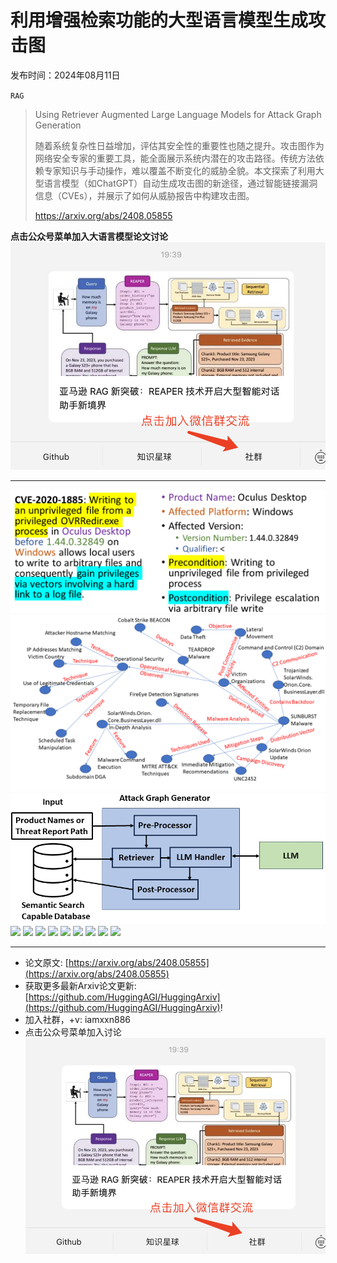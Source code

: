 # 利用增强检索功能的大型语言模型生成攻击图
发布时间：2024年08月11日

`RAG`
> Using Retriever Augmented Large Language Models for Attack Graph Generation
>
> 随着系统复杂性日益增加，评估其安全性的重要性也随之提升。攻击图作为网络安全专家的重要工具，能全面展示系统内潜在的攻击路径。传统方法依赖专家知识与手动操作，难以覆盖不断变化的威胁全貌。本文探索了利用大型语言模型（如ChatGPT）自动生成攻击图的新途径，通过智能链接漏洞信息（CVEs），并展示了如何从威胁报告中构建攻击图。
>
> https://arxiv.org/abs/2408.05855

**点击公众号菜单加入大语言模型论文讨论**
![](https://raw.githubusercontent.com/HuggingAGI/wx_assets/main/2024/07/31/1722434818326-94339e92-22f1-4472-9d27-fed232f70b5d.jpeg)
<hr />

![](https://raw.githubusercontent.com/HuggingAGI/HuggingArxiv/main/paper_images/2408.05855/CVE_Description.png)
![](https://raw.githubusercontent.com/HuggingAGI/HuggingArxiv/main/paper_images/2408.05855/SolarwindsAttack.png)
![](https://raw.githubusercontent.com/HuggingAGI/HuggingArxiv/main/paper_images/2408.05855/System_Model_Input.png)
![](https://raw.githubusercontent.com/HuggingAGI/HuggingArxiv/main/paper_images/2408.05855/Flowchart_Preprocessing.png)
![](https://raw.githubusercontent.com/HuggingAGI/HuggingArxiv/main/paper_images/2408.05855/Flowchart_Generation.png)
![](https://raw.githubusercontent.com/HuggingAGI/HuggingArxiv/main/paper_images/2408.05855/WithoutContextDefinedSystem.png)
![](https://raw.githubusercontent.com/HuggingAGI/HuggingArxiv/main/paper_images/2408.05855/Attack_Graph_Defined_System.png)
![](https://raw.githubusercontent.com/HuggingAGI/HuggingArxiv/main/paper_images/2408.05855/SolarwindsEvasionTechniques.png)
![](https://raw.githubusercontent.com/HuggingAGI/HuggingArxiv/main/paper_images/2408.05855/defined_system_GPT_3.png)
![](https://raw.githubusercontent.com/HuggingAGI/HuggingArxiv/main/paper_images/2408.05855/defined_system_BARD.png)
![](https://raw.githubusercontent.com/HuggingAGI/HuggingArxiv/main/paper_images/2408.05855/Kubernets_gpt4.png)
![](https://raw.githubusercontent.com/HuggingAGI/HuggingArxiv/main/paper_images/2408.05855/kubernets_bard.png)

<hr />

- 论文原文: [https://arxiv.org/abs/2408.05855](https://arxiv.org/abs/2408.05855)
- 获取更多最新Arxiv论文更新: [https://github.com/HuggingAGI/HuggingArxiv](https://github.com/HuggingAGI/HuggingArxiv)!
- 加入社群，+v: iamxxn886
- 点击公众号菜单加入讨论
![](https://raw.githubusercontent.com/HuggingAGI/wx_assets/main/2024/07/31/1722434818326-94339e92-22f1-4472-9d27-fed232f70b5d.jpeg)
